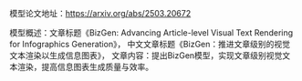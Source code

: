 模型论文地址：https://arxiv.org/abs/2503.20672

模型概述：文章标题《BizGen: Advancing Article-level Visual Text Rendering for Infographics Generation》，
中文文章标题《BizGen：推进文章级别的视觉文本渲染以生成信息图表》，
文章内容：提出BizGen模型，实现文章级别视觉文本渲染，提高信息图表生成质量与效率。
